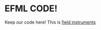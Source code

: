 # EFML CODE!

Keep our code here!
This is [field instruments](https://github.com/jadelson/efmlcodebank/tree/master/field_instruments)
